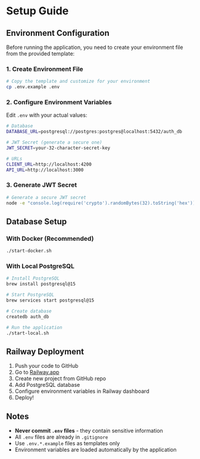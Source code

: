 # Setup Guide

## Environment Configuration

Before running the application, you need to create your environment file from the provided template:

### 1. Create Environment File

```bash
# Copy the template and customize for your environment
cp .env.example .env
```

### 2. Configure Environment Variables

Edit `.env` with your actual values:

```bash
# Database
DATABASE_URL=postgresql://postgres:postgres@localhost:5432/auth_db

# JWT Secret (generate a secure one)
JWT_SECRET=your-32-character-secret-key

# URLs
CLIENT_URL=http://localhost:4200
API_URL=http://localhost:3000
```

### 3. Generate JWT Secret

```bash
# Generate a secure JWT secret
node -e "console.log(require('crypto').randomBytes(32).toString('hex'))"
```

## Database Setup

### With Docker (Recommended)
```bash
./start-docker.sh
```

### With Local PostgreSQL
```bash
# Install PostgreSQL
brew install postgresql@15

# Start PostgreSQL
brew services start postgresql@15

# Create database
createdb auth_db

# Run the application
./start-local.sh
```

## Railway Deployment

1. Push your code to GitHub
2. Go to [Railway.app](https://railway.app)
3. Create new project from GitHub repo
4. Add PostgreSQL database
5. Configure environment variables in Railway dashboard
6. Deploy!

## Notes

- **Never commit `.env` files** - they contain sensitive information
- All `.env` files are already in `.gitignore`
- Use `.env.*.example` files as templates only
- Environment variables are loaded automatically by the application
